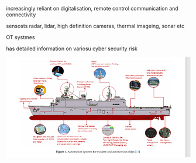 increasingly reliant on digitalisation, remote control communication and connectivity

sensosts radar, lidar, high definition cameras, thermal imageing, sonar etc

OT systmes

has detailed information on variosu cyber security risk

![](2024-03-11-15-05-01.png)